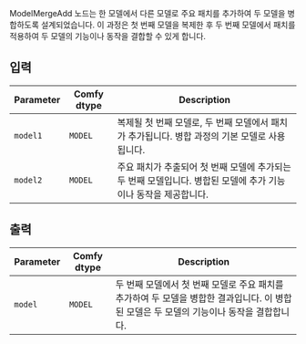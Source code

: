 ModelMergeAdd 노드는 한 모델에서 다른 모델로 주요 패치를 추가하여 두 모델을 병합하도록 설계되었습니다. 이 과정은 첫 번째 모델을 복제한 후 두 번째 모델에서 패치를 적용하여 두 모델의 기능이나 동작을 결합할 수 있게 합니다.

## 입력

| Parameter | Comfy dtype | Description |
|-----------|-------------|-------------|
| `model1`  | `MODEL`     | 복제될 첫 번째 모델로, 두 번째 모델에서 패치가 추가됩니다. 병합 과정의 기본 모델로 사용됩니다. |
| `model2`  | `MODEL`     | 주요 패치가 추출되어 첫 번째 모델에 추가되는 두 번째 모델입니다. 병합된 모델에 추가 기능이나 동작을 제공합니다. |

## 출력

| Parameter | Comfy dtype | Description |
|-----------|-------------|-------------|
| `model`   | `MODEL`     | 두 번째 모델에서 첫 번째 모델로 주요 패치를 추가하여 두 모델을 병합한 결과입니다. 이 병합된 모델은 두 모델의 기능이나 동작을 결합합니다. |
